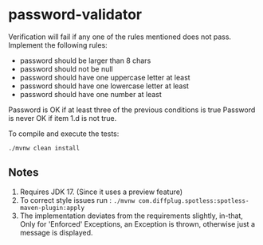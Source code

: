# password-validator

Verification will fail if any one of the rules mentioned does not pass.
Implement the following rules:
  - password should be larger than 8 chars
  - password should not be null
  - password should have one uppercase letter at least
  - password should have one lowercase letter at least
  - password should have one number at least

Password is OK if at least three of the previous conditions is true
Password is never OK if item 1.d is not true.

To compile and execute the tests:

`./mvnw clean install`

Notes
---
1. Requires JDK 17. (Since it uses a preview feature)
2. To correct style issues run : `./mvnw com.diffplug.spotless:spotless-maven-plugin:apply`
3. The implementation deviates from the requirements slightly, in-that, Only for 'Enforced' Exceptions, an Exception is thrown, otherwise just a message is displayed.
